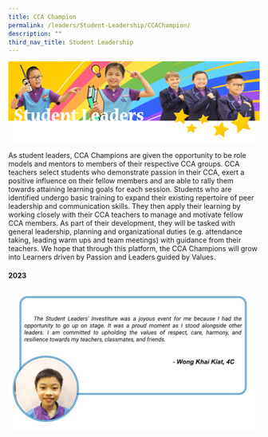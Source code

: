 ```yaml
---
title: CCA Champion
permalink: /leaders/Student-Leadership/CCAChampion/
description: ""
third_nav_title: Student Leadership
---
```

![](/images/SLbanner.png)

As student leaders, CCA Champions are given the opportunity to be role models and mentors to members of their respective CCA groups. CCA teachers select students who demonstrate passion in their CCA, exert a positive influence on their fellow members and are able to rally them towards attaining learning goals for each session. Students who are identified undergo basic training to expand their existing repertoire of peer leadership and communication skills. They then apply their learning by working closely with their CCA teachers to manage and motivate fellow CCA members. As part of their development, they will be tasked with general leadership, planning and organizational duties (e.g. attendance taking, leading warm ups and team meetings) with guidance from their teachers. We hope that through this platform, the CCA Champions will grow into Learners driven by Passion and Leaders guided by Values.

#### 2023
![](/images/Leaders/cca%20champion%20reflection%20.jpg)